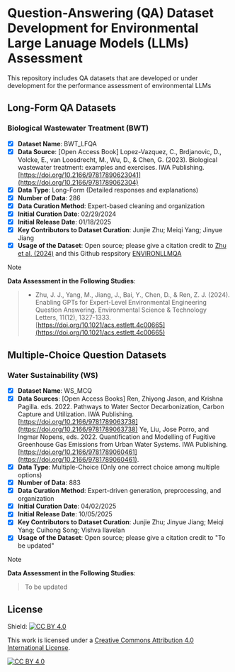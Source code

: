 # Question-Answering (QA) Dataset Development for Environmental Large Lanuage Models (LLMs) Assessment
This repository includes QA datasets that are developed or under development for the performance assessment of environmental LLMs

## Long-Form QA Datasets
### Biological Wastewater Treatment (BWT)
- [x] <b>Dataset Name</b>: BWT_LFQA
- [x] <b>Data Source</b>: [Open Access Book] Lopez-Vazquez, C., Brdjanovic, D., Volcke, E., van Loosdrecht, M., Wu, D., & Chen, G. (2023). Biological wastewater treatment: examples and exercises. IWA Publishing. [https://doi.org/10.2166/97817890623041](https://doi.org/10.2166/9781789062304)
- [x] <b>Data Type</b>: Long-Form (Detailed responses and explanations)
- [x] <b>Number of Data</b>: 286
- [x] <b>Data Curation Method</b>: Expert-based cleaning and organization
- [x] <b>Initial Curation Date</b>: 02/29/2024
- [x] <b>Initial Release Date</b>: 01/18/2025
- [x] <b>Key Contributors to Dataset Curation</b>: Junjie Zhu; Meiqi Yang; Jinyue Jiang
- [x] <b>Usage of the Dataset</b>: Open source; please give a citation credit to [Zhu et al. (2024)](https://doi.org/10.1021/acs.estlett.4c00665) and this Github respsitory [ENVIRONLLMQA](https://github.com/starfriend10/ENVIRONLLMQA)
> [!NOTE]
<b>Data Assessment in the Following Studies</b>:
> * Zhu, J. J., Yang, M., Jiang, J., Bai, Y., Chen, D., & Ren, Z. J. (2024). Enabling GPTs for Expert-Level Environmental Engineering Question Answering. Environmental Science & Technology Letters, 11(12), 1327-1333. [https://doi.org/10.1021/acs.estlett.4c00665](https://doi.org/10.1021/acs.estlett.4c00665)


## Multiple-Choice Question Datasets
### Water Sustainability (WS)
- [x] <b>Dataset Name</b>: WS_MCQ
- [x] <b>Data Sources</b>: [Open Access Books]
Ren, Zhiyong Jason, and Krishna Pagilla. eds. 2022. Pathways to Water Sector Decarbonization, Carbon Capture and Utilization. IWA Publishing. [https://doi.org/10.2166/9781789063738](https://doi.org/10.2166/9781789063738)
Ye, Liu, Jose Porro, and Ingmar Nopens, eds. 2022. Quantification and Modelling of Fugitive Greenhouse Gas Emissions from Urban Water Systems. IWA Publishing. [https://doi.org/10.2166/9781789060461](https://doi.org/10.2166/9781789060461).
- [x] <b>Data Type</b>: Multiple-Choice (Only one correct choice among multiple options)
- [x] <b>Number of Data</b>: 883
- [x] <b>Data Curation Method</b>: Expert-driven generation, preprocessing, and organization
- [x] <b>Initial Curation Date</b>: 04/02/2025
- [x] <b>Initial Release Date</b>: 10/05/2025
- [x] <b>Key Contributors to Dataset Curation</b>: Junjie Zhu; Jinyue Jiang; Meiqi Yang; Cuihong Song; Vishva Ilavelan
- [x] <b>Usage of the Dataset</b>: Open source; please give a citation credit to "To be updated"
> [!NOTE]
<b>Data Assessment in the Following Studies</b>:
> To be updated














## License

Shield: [![CC BY 4.0][cc-by-shield]][cc-by]

This work is licensed under a
[Creative Commons Attribution 4.0 International License][cc-by].

[![CC BY 4.0][cc-by-image]][cc-by]

[cc-by]: http://creativecommons.org/licenses/by/4.0/
[cc-by-image]: https://i.creativecommons.org/l/by/4.0/88x31.png
[cc-by-shield]: https://img.shields.io/badge/License-CC%20BY%204.0-lightgrey.svg
